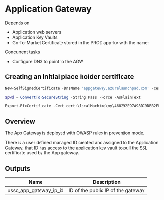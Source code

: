 # Application Gateway

Depends on

- Application web servers
- Application Key Vaults
- Go-To-Market Certificate stored in the PROD app-kv with the name:

Concurrent tasks

- Configure DNS to point to the AGW

## Creating an initial place holder certificate

```powershell
New-SelfSignedCertificate -DnsName 'appgateway.azurelaunchpad.com' -certstorelocation cert:\localmachine\my

$pwd = ConvertTo-SecureString -String Pass -Force -AsPlainText

Export-PfxCertificate -Cert cert:\localMachine\my\468292E97A98DC9DBB2FF526511FD3C3F78FD6BA -FilePath 'C:\Users\dfrancis\OneDrive - Coalfire\Desktop\appgwcert.pfx' -Password $pwd 
```

## Overview

The App Gateway is deployed with OWASP rules in prevention mode.

There is a user defined managed ID created and assigned to the Application Gateway, that ID has access to the application key vault to pull the SSL certificate used by the App gateway.

## Outputs

| Name | Description |
|------|-------------|
| ussc_app_gateway_ip_id | ID of the public IP of the gateway |
